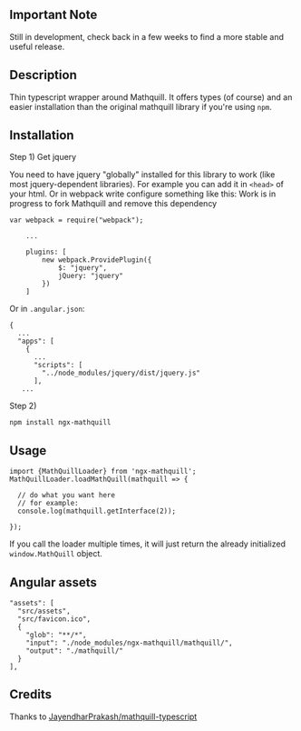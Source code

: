 ## Important Note

Still in development, check back in a few weeks to find
a more stable and useful release.

## Description

Thin typescript wrapper around Mathquill. It
offers types (of course) and an easier installation
than the original mathquill library if you're
using `npm`.

## Installation

Step 1)
Get jquery


You need to have jquery "globally" installed for this
library to work (like most jquery-dependent libraries).
For example you can add it in `<head>` of your html.
Or in webpack write configure something like this:
Work is in progress to fork Mathquill and remove this dependency

```
var webpack = require("webpack");

    ...

    plugins: [
        new webpack.ProvidePlugin({
            $: "jquery",
            jQuery: "jquery"
        })
    ]
```

Or in `.angular.json`:
```
{
  ...
  "apps": [
    {
      ...
      "scripts": [
        "../node_modules/jquery/dist/jquery.js"
      ],
   ...
```

Step 2)
```
npm install ngx-mathquill
```

## Usage

```
import {MathQuillLoader} from 'ngx-mathquill';
MathQuillLoader.loadMathQuill(mathquill => {

  // do what you want here
  // for example:
  console.log(mathquill.getInterface(2));

});
```

If you call the loader multiple times, it will just return
the already initialized `window.MathQuill` object.

## Angular assets
```
"assets": [
  "src/assets",
  "src/favicon.ico",
  {
    "glob": "**/*",
    "input": "./node_modules/ngx-mathquill/mathquill/",
    "output": "./mathquill/"
  }
],
```

## Credits

Thanks to [JayendharPrakash/mathquill-typescript](https://github.com/JayendharPrakash/mathquill-typescript)
